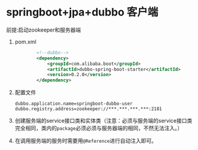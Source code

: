 # springboot+jpa+dubbo 客户端

前提:启动zookeeper和服务器端

1. pom.xml

   ```xml
           <!--dubbo-->
           <dependency>
               <groupId>com.alibaba.boot</groupId>
               <artifactId>dubbo-spring-boot-starter</artifactId>
               <version>0.2.0</version>
           </dependency>
   ```

2. 配置文件

   ```properties
   dubbo.application.name=springboot-dubbo-user
   dubbo.registry.address=zookeeper://***.***.***.***:2181
   ```

3. 创建服务端的service接口类和实体类（注意：必须与服务端的service接口类完全相同，类内的`package`必须必须与服务器端的相同，不然无法注入。）

4. 在调用服务端的服务时需要用`@Reference`进行自动注入即可。


